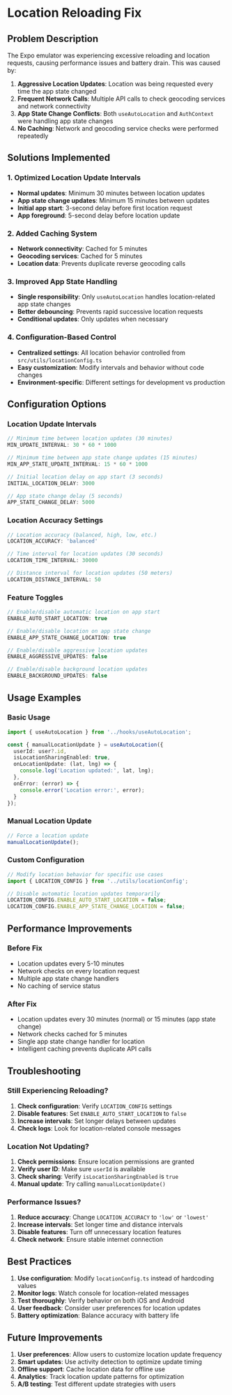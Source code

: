 # Location Reloading Fix

## Problem Description
The Expo emulator was experiencing excessive reloading and location requests, causing performance issues and battery drain. This was caused by:

1. **Aggressive Location Updates**: Location was being requested every time the app state changed
2. **Frequent Network Calls**: Multiple API calls to check geocoding services and network connectivity
3. **App State Change Conflicts**: Both `useAutoLocation` and `AuthContext` were handling app state changes
4. **No Caching**: Network and geocoding service checks were performed repeatedly

## Solutions Implemented

### 1. Optimized Location Update Intervals
- **Normal updates**: Minimum 30 minutes between location updates
- **App state change updates**: Minimum 15 minutes between updates
- **Initial app start**: 3-second delay before first location request
- **App foreground**: 5-second delay before location update

### 2. Added Caching System
- **Network connectivity**: Cached for 5 minutes
- **Geocoding services**: Cached for 5 minutes
- **Location data**: Prevents duplicate reverse geocoding calls

### 3. Improved App State Handling
- **Single responsibility**: Only `useAutoLocation` handles location-related app state changes
- **Better debouncing**: Prevents rapid successive location requests
- **Conditional updates**: Only updates when necessary

### 4. Configuration-Based Control
- **Centralized settings**: All location behavior controlled from `src/utils/locationConfig.ts`
- **Easy customization**: Modify intervals and behavior without code changes
- **Environment-specific**: Different settings for development vs production

## Configuration Options

### Location Update Intervals
```typescript
// Minimum time between location updates (30 minutes)
MIN_UPDATE_INTERVAL: 30 * 60 * 1000

// Minimum time between app state change updates (15 minutes)
MIN_APP_STATE_UPDATE_INTERVAL: 15 * 60 * 1000

// Initial location delay on app start (3 seconds)
INITIAL_LOCATION_DELAY: 3000

// App state change delay (5 seconds)
APP_STATE_CHANGE_DELAY: 5000
```

### Location Accuracy Settings
```typescript
// Location accuracy (balanced, high, low, etc.)
LOCATION_ACCURACY: 'balanced'

// Time interval for location updates (30 seconds)
LOCATION_TIME_INTERVAL: 30000

// Distance interval for location updates (50 meters)
LOCATION_DISTANCE_INTERVAL: 50
```

### Feature Toggles
```typescript
// Enable/disable automatic location on app start
ENABLE_AUTO_START_LOCATION: true

// Enable/disable location on app state change
ENABLE_APP_STATE_CHANGE_LOCATION: true

// Enable/disable aggressive location updates
ENABLE_AGGRESSIVE_UPDATES: false

// Enable/disable background location updates
ENABLE_BACKGROUND_UPDATES: false
```

## Usage Examples

### Basic Usage
```typescript
import { useAutoLocation } from '../hooks/useAutoLocation';

const { manualLocationUpdate } = useAutoLocation({
  userId: user?.id,
  isLocationSharingEnabled: true,
  onLocationUpdate: (lat, lng) => {
    console.log('Location updated:', lat, lng);
  },
  onError: (error) => {
    console.error('Location error:', error);
  }
});
```

### Manual Location Update
```typescript
// Force a location update
manualLocationUpdate();
```

### Custom Configuration
```typescript
// Modify location behavior for specific use cases
import { LOCATION_CONFIG } from '../utils/locationConfig';

// Disable automatic location updates temporarily
LOCATION_CONFIG.ENABLE_AUTO_START_LOCATION = false;
LOCATION_CONFIG.ENABLE_APP_STATE_CHANGE_LOCATION = false;
```

## Performance Improvements

### Before Fix
- Location updates every 5-10 minutes
- Network checks on every location request
- Multiple app state change handlers
- No caching of service status

### After Fix
- Location updates every 30 minutes (normal) or 15 minutes (app state change)
- Network checks cached for 5 minutes
- Single app state change handler for location
- Intelligent caching prevents duplicate API calls

## Troubleshooting

### Still Experiencing Reloading?
1. **Check configuration**: Verify `LOCATION_CONFIG` settings
2. **Disable features**: Set `ENABLE_AUTO_START_LOCATION` to `false`
3. **Increase intervals**: Set longer delays between updates
4. **Check logs**: Look for location-related console messages

### Location Not Updating?
1. **Check permissions**: Ensure location permissions are granted
2. **Verify user ID**: Make sure `userId` is available
3. **Check sharing**: Verify `isLocationSharingEnabled` is `true`
4. **Manual update**: Try calling `manualLocationUpdate()`

### Performance Issues?
1. **Reduce accuracy**: Change `LOCATION_ACCURACY` to `'low'` or `'lowest'`
2. **Increase intervals**: Set longer time and distance intervals
3. **Disable features**: Turn off unnecessary location features
4. **Check network**: Ensure stable internet connection

## Best Practices

1. **Use configuration**: Modify `locationConfig.ts` instead of hardcoding values
2. **Monitor logs**: Watch console for location-related messages
3. **Test thoroughly**: Verify behavior on both iOS and Android
4. **User feedback**: Consider user preferences for location updates
5. **Battery optimization**: Balance accuracy with battery life

## Future Improvements

1. **User preferences**: Allow users to customize location update frequency
2. **Smart updates**: Use activity detection to optimize update timing
3. **Offline support**: Cache location data for offline use
4. **Analytics**: Track location update patterns for optimization
5. **A/B testing**: Test different update strategies with users
